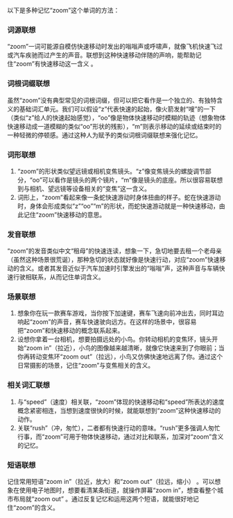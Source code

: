 以下是多种记忆“zoom”这个单词的方法：

### 词源联想
“zoom”一词可能源自模仿快速移动时发出的嗡嗡声或呼啸声，就像飞机快速飞过或汽车疾驰而过产生的声音。联想到这种快速移动伴随的声响，能帮助记住“zoom”有快速移动这一含义 。

### 词根词缀联想
虽然“zoom”没有典型常见的词根词缀，但可以把它看作是一个独立的、有独特含义的基础词汇单元。我们可以假设“z”代表快速的起始，像火箭发射“嗖”的一下（类似“z”给人的快速起始感觉），“oo”像是物体快速移动时模糊的轨迹（想象物体快速移动成一道模糊的类似“oo”形状的残影），“m”则表示移动的延续或结束时的一种轻微的停顿感。通过这种人为赋予的类似词根词缀联想来强化记忆。

### 词形联想
1. “zoom”的形状类似望远镜或相机变焦镜头。“z”像变焦镜头的螺旋调节部分，“oo”可以看作是镜头的两个镜片，“m”像是镜头的底座。所以很容易联想到与相机、望远镜等设备相关的“变焦”这一含义。 
2. 词形上，“zoom”看起来像一条蛇快速游动时身体扭曲的样子。蛇在快速游动时，身体会形成类似“z”“oo”“m”的形状，而蛇快速游动就是一种快速移动，由此记住“zoom”快速移动的意思。

### 发音联想
“zoom”的发音类似中文“租母”的快速连读，想象一下，急切地要去租一个老母亲（虽然这种场景很荒诞），那种急切的状态就好像是快速行动，对应“zoom”快速移动的含义。或者其发音近似于汽车加速时引擎发出的“嗡嗡”声，这种声音与车辆快速行驶相联系，从而记住单词含义。 

### 场景联想
1. 想象你在玩一款赛车游戏，当你按下加速键，赛车飞速向前冲出去，同时耳边响起“zoom”的声音，赛车快速驶向远方。在这样的场景中，很容易把“zoom”和快速移动的概念联系起来。
2. 设想你拿着一台相机，想要拍摄远处的小鸟。你转动相机的变焦环，镜头开始“zoom in”（拉近），小鸟的图像越来越清晰，就像它快速来到了你眼前；当你再转动变焦环“zoom out”（拉远），小鸟又仿佛快速地远离了你。通过这个日常摄影的场景，记住“zoom”与变焦相关的含义。 

### 相关词汇联想
1. 与“speed”（速度）相关联，“zoom”体现的快速移动和“speed”所表达的速度概念紧密相连，当想到速度很快的时候，就能联想到“zoom”这种快速移动的动作。
2. 关联“rush”（冲，匆忙），二者都有快速行动的意味。“rush”更多强调人匆忙行事，而“zoom”可用于物体快速移动，通过对比和联系，加深对“zoom”含义的记忆。 

### 短语联想
记住常用短语“zoom in”（拉近，放大）和“zoom out”（拉远，缩小） 。可以想象在使用电子地图时，想要看清某条街道，就操作屏幕“zoom in”，想查看整个城市布局就“zoom out” 。通过反复记忆和运用这两个短语，就能很好地记住“zoom”的含义。 